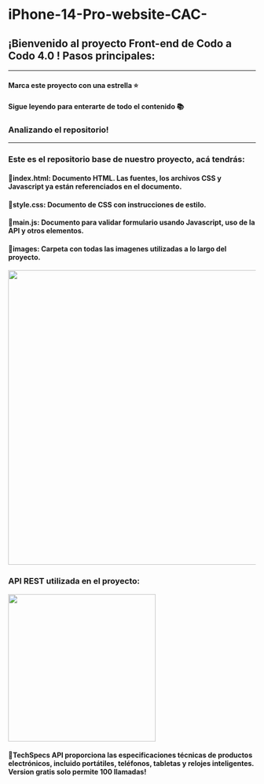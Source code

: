 # iPhone-14-Pro-website-CAC-

## ¡Bienvenido al proyecto Front-end de Codo a Codo 4.0 ! Pasos principales:
---
#### Marca este proyecto con una estrella ⭐
#### Sigue leyendo para enterarte de todo el contenido 📚

### Analizando el repositorio!
---
### Este es el repositorio base de nuestro proyecto, acá tendrás:
#### 🔹index.html: Documento HTML. Las fuentes, los archivos CSS y Javascript ya están referenciados en el documento.
#### 🔹style.css: Documento de CSS con instrucciones de estilo.
#### 🔹main.js: Documento para validar formulario usando Javascript, uso de la API y otros elementos.
#### 🔹images: Carpeta con todas las imagenes utilizadas a lo largo del proyecto.

<p align="center" >
     <img width="600" heigth="600" src="https://www.freepnglogos.com/uploads/html5-logo-png/html5-logo-devextreme-multi-purpose-controls-html-javascript-3.png">
</p>

### API REST utilizada en el proyecto:

<p align="left" >
     <img width="300" src="https://developer.techspecs.io/assets/images/logo.svg">
</p>

#### 🔹TechSpecs API proporciona las especificaciones técnicas de productos electrónicos, incluido portátiles, teléfonos, tabletas y relojes inteligentes. Version gratis solo permite 100 llamadas!
